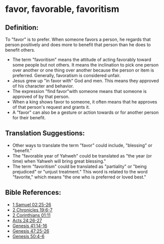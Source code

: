 # favor, favorable, favoritism #

## Definition: ##

To "favor" is to prefer. When someone favors a person, he regards that person positively and does more to benefit that person than he does to benefit others.

* The term "favoritism" means the attitude of acting favorably toward some people but not others. It means the inclination to pick one person over another or one thing over another because the person or item is preferred. Generally, favoratism is considered unfair.
* Jesus grew up "in favor with" God and men. This means they approved of his character and behavior.
* The expression "find favor"with someone means that someone is approved of by that person.
* When a king shows favor to someone, it often means that he approves of that person's request and grants it.
* A "favor" can also be a gesture or action towards or for another person for their benefit. 

## Translation Suggestions: ##

* Other ways to translate the term "favor" could include, "blessing" or "benefit." 
* The "favorable year of Yahweh" could be translated as "the year (or time) when Yahweh will bring great blessing."
* The term "favoritism" could be translated as "partiality" or "being prejudiced" or "unjust treatment." This word is related to the word "favorite," which means "the one who is preferred or loved best."

## Bible References: ##

* [1 Samuel 02:25-26](en/tn/1sa/help/02/25)
* [2 Chronicles 19:6-7](en/tn/2ch/help/19/06)
* [2 Corinthians 01:11](en/tn/2co/help/01/11)
* [Acts 24:26-27](en/tn/act/help/24/26)
* [Genesis 41:14-16](en/tn/gen/help/41/14)
* [Genesis 47:25-26](en/tn/gen/help/47/25)
* [Genesis 50:4-6](en/tn/gen/help/50/04)